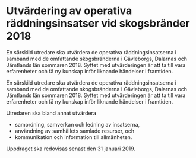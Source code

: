 # Utvärdering av operativa räddningsinsatser vid skogsbränder 2018

En särskild utredare ska utvärdera de operativa räddningsinsatserna i samband med de omfattande skogsbränderna i Gävleborgs, Dalarnas och Jämtlands län sommaren 2018. Syftet med utvärderingen är att ta till vara erfarenheter och få ny kunskap inför liknande händelser i framtiden.

En särskild utredare ska utvärdera de operativa räddningsinsatserna i samband med de omfattande skogsbränderna i Gävleborgs, Dalarnas och Jämtlands län sommaren 2018. Syftet med utvärderingen är att ta till vara erfarenheter och få ny kunskap inför liknande händelser i framtiden.

Utredaren ska bland annat utvärdera

* samordning, samverkan och ledning av insatserna,
* användning av samhällets samlade resurser, och
* kommunikation och information till allmänheten.

Uppdraget ska redovisas senast den 31 januari 2019.
